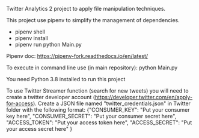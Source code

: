 Twitter Analytics 2
project to apply file manipulation techniques.

This project use pipenv to simplify the management of dependencies.
 - pipenv shell
 - pipenv install
 - pipenv run python Main.py
 
Pipenv doc: https://pipenv-fork.readthedocs.io/en/latest/

To execute in command line use (in main repository):
    python Main.py

You need Python 3.8 installed to run this project

To use Twitter Streamer function (search for new tweets) you will need to create a twitter developer account (https://developer.twitter.com/en/apply-for-access). Create a JSON file named "twitter_credentials.json" in Twitter folder with the following format:
{"CONSUMER_KEY": "Put your consumer key here", "CONSUMER_SECRET": "Put your consumer secret here", "ACCESS_TOKEN": "Put your access token here", "ACCESS_SECRET": "Put your access secret here" }
